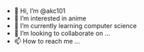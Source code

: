 - 👋 Hi, I’m @akc101
- 👀 I’m interested in anime
- 🌱 I’m currently learning computer science
- 💞️ I’m looking to collaborate on ...
- 📫 How to reach me ...

<!---
akc101/akc101 is a ✨ special ✨ repository because its `README.md` (this file) appears on your GitHub profile.
You can click the Preview link to take a look at your changes.
--->
